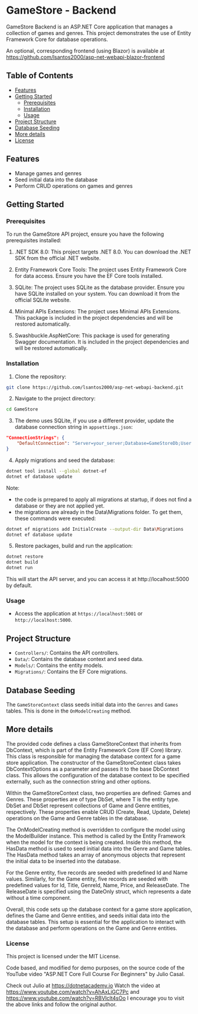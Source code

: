 # GameStore - Backend

GameStore Backend is an ASP.NET Core application that manages a collection of games and genres. This project demonstrates the use of Entity Framework Core for database operations.

An optional, corresponding frontend (using Blazor) is available at https://github.com/lsantos2000/asp-net-webapi-blazor-frontend

## Table of Contents

- [Features](#features)
- [Getting Started](#getting-started)
  - [Prerequisites](#prerequisites)
  - [Installation](#installation)
  - [Usage](#usage)
- [Project Structure](#project-structure)
- [Database Seeding](#database-seeding)
- [More details](#more-details)
- [License](#license)

## Features

- Manage games and genres
- Seed initial data into the database
- Perform CRUD operations on games and genres

## Getting Started

### Prerequisites

To run the GameStore API project, ensure you have the following prerequisites installed:

1. .NET SDK 8.0: This project targets .NET 8.0. You can download the .NET SDK from the official .NET website.

2. Entity Framework Core Tools: The project uses Entity Framework Core for data access. Ensure you have the EF Core tools installed.

3. SQLite: The project uses SQLite as the database provider. Ensure you have SQLite installed on your system. You can download it from the official SQLite website.

4. Minimal APIs Extensions: The project uses Minimal APIs Extensions. This package is included in the project dependencies and will be restored automatically.

5. Swashbuckle.AspNetCore: This package is used for generating Swagger documentation. It is included in the project dependencies and will be restored automatically.

### Installation

1. Clone the repository:

```sh
git clone https://github.com/lsantos2000/asp-net-webapi-backend.git
```

2. Navigate to the project directory:

```sh
cd GameStore
```

3. The demo uses SQLite, if you use a different provider, update the database connection string in `appsettings.json`:

```json
"ConnectionStrings": {
    "DefaultConnection": "Server=your_server;Database=GameStoreDb;User Id=your_user;Password=your_password;"
}
```

4. Apply migrations and seed the database:

```sh
dotnet tool install --global dotnet-ef
dotnet ef database update
```

Note:

- the code is prrepared to apply all migrations at startup, if does not find a database or they are not applied yet.
- the migrations are already in the Data\Migrations folder. To get them, these commands were executed:

```sh
dotnet ef migrations add InitialCreate --output-dir Data\Migrations
dotnet ef database update
```

5. Restore packages, build and run the application:

```sh
dotnet restore
dotnet build
dotnet run
```

This will start the API server, and you can access it at http://localhost:5000 by default.

### Usage

- Access the application at `https://localhost:5001` or `http://localhost:5000`.

## Project Structure

- `Controllers/`: Contains the API controllers.
- `Data/`: Contains the database context and seed data.
- `Models/`: Contains the entity models.
- `Migrations/`: Contains the EF Core migrations.

## Database Seeding

The `GameStoreContext` class seeds initial data into the `Genres` and `Games` tables. This is done in the `OnModelCreating` method.

## More details

The provided code defines a class GameStoreContext that inherits from DbContext, which is part of the Entity Framework Core (EF Core) library. This class is responsible for managing the database context for a game store application. The constructor of the GameStoreContext class takes DbContextOptions<GameStoreContext> as a parameter and passes it to the base DbContext class. This allows the configuration of the database context to be specified externally, such as the connection string and other options.

Within the GameStoreContext class, two properties are defined: Games and Genres. These properties are of type DbSet<T>, where T is the entity type. DbSet<Game> and DbSet<Genre> represent collections of Game and Genre entities, respectively. These properties enable CRUD (Create, Read, Update, Delete) operations on the Game and Genre tables in the database.

The OnModelCreating method is overridden to configure the model using the ModelBuilder instance. This method is called by the Entity Framework when the model for the context is being created. Inside this method, the HasData method is used to seed initial data into the Genre and Game tables. The HasData method takes an array of anonymous objects that represent the initial data to be inserted into the database.

For the Genre entity, five records are seeded with predefined Id and Name values. Similarly, for the Game entity, five records are seeded with predefined values for Id, Title, GenreId, Name, Price, and ReleaseDate. The ReleaseDate is specified using the DateOnly struct, which represents a date without a time component.

Overall, this code sets up the database context for a game store application, defines the Game and Genre entities, and seeds initial data into the database tables. This setup is essential for the application to interact with the database and perform operations on the Game and Genre entities.

### License

This project is licensed under the MIT License.

Code based, and modified for demo purposes, on the source code of the YouTube video "ASP.NET Core Full Course For Beginners" by Julio Casal.

Check out Julio at https://dotnetacademy.io
Watch the video at https://www.youtube.com/watch?v=AhAxLiGC7Pc and https://www.youtube.com/watch?v=RBVIclt4sOo
I encourage you to visit the above links and follow the original author.
